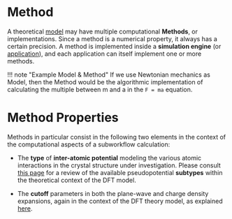 # Method

A theoretical [model](/models/overview.md) may have multiple computational **Methods**, or implementations. Since a method is a numerical property, it always has a certain precision. A method is implemented inside a **simulation engine** (or [application](/applications/overview.md)), and each application can itself implement one or more methods.

!!! note "Example Model & Method"
    If we use Newtonian mechanics as Model, then the Method would be the algorithmic implementation of calculating the multiple between m and a in the `F = ma` equation.
    
# Method Properties

Methods in particular consist in the following two elements in the context of the computational aspects of a subworkflow calculation: 

- The **type** of **inter-atomic potential** modeling the various atomic interactions in the crystal structure under investigation. Please consult [this page](pseudopotential/actions.md) for a review of the available pseudopotential **subtypes** within the theoretical context of the DFT model.

- The **cutoff** parameters in both the plane-wave and charge density expansions, again in the context of the DFT theory model, as explained [here](pseudopotential/parameters.md).
